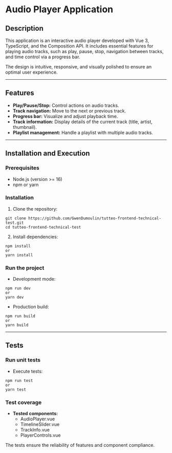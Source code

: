 # Audio Player Application

## Description

This application is an interactive audio player developed with Vue 3, TypeScript, and the Composition API. It includes essential features for playing audio tracks, such as play, pause, stop, navigation between tracks, and time control via a progress bar.

The design is intuitive, responsive, and visually polished to ensure an optimal user experience.

---

## Features

- **Play/Pause/Stop:** Control actions on audio tracks.
- **Track navigation:** Move to the next or previous track.
- **Progress bar:** Visualize and adjust playback time.
- **Track information:** Display details of the current track (title, artist, thumbnail).
- **Playlist management:** Handle a playlist with multiple audio tracks.

---

## Installation and Execution

### Prerequisites

- Node.js (version >= 16)
- npm or yarn

### Installation

1. Clone the repository:

```
git clone https://github.com/GwenDumoulin/tutteo-frontend-technical-test.git
cd tutteo-frontend-technical-test
```

2. Install dependencies:

```
npm install
or
yarn install
```

### Run the project

- Development mode:

```
npm run dev
or
yarn dev
```

- Production build:

```
npm run build
or
yarn build
```

---

## Tests

### Run unit tests

- Execute tests:

```
npm run test
or
yarn test
```

### Test coverage

- **Tested components:**
  - AudioPlayer.vue
  - TimelineSlider.vue
  - TrackInfo.vue
  - PlayerControls.vue

The tests ensure the reliability of features and component compliance.
